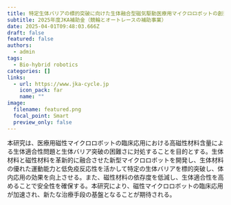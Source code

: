 ```yaml
---
title: 特定生体バリアの標的突破に向けた生体融合型磁気駆動医療用マイクロロボットの創発
subtitle: 2025年度JKA補助金（競輪とオートレースの補助事業）
date: 2025-04-01T09:48:03.666Z
draft: false
featured: false
authors:
  - admin
tags:
  - Bio-hybrid robotics
categories: []
links:
  - url: https://www.jka-cycle.jp
    icon_pack: far
    name: ""
image:
  filename: featured.png
  focal_point: Smart
  preview_only: false
---
```

<!--StartFragment-->

本研究は、医療用磁性マイクロロボットの臨床応用における高磁性材料含量による生体適合性問題と生体バリア突破の困難さに対処することを目的とする。生体材料と磁性材料を革新的に融合させた新型マイクロロボットを開発し、生体材料の優れた運動能力と低免疫反応性を活かして特定の生体バリアを標的突破し、体内応用の効果を向上させる。また、磁性材料の依存度を低減し、生体適合性を高めることで安全性を確保する。本研究により、磁性マイクロロボットの臨床応用が加速され、新たな治療手段の基盤となることが期待される。

<!--EndFragment-->